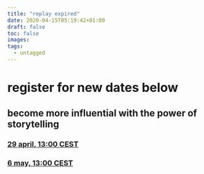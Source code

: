 ```yaml
---
title: "replay expired"
date: 2020-04-15T05:19:42+01:00
draft: false
toc: false
images:
tags:
  - untagged
---
```


# register for new dates below
## become more influential with the power of storytelling

### [29 april, 13:00 CEST](storyinfluence)
### [6 may, 13:00 CEST](encore) 
